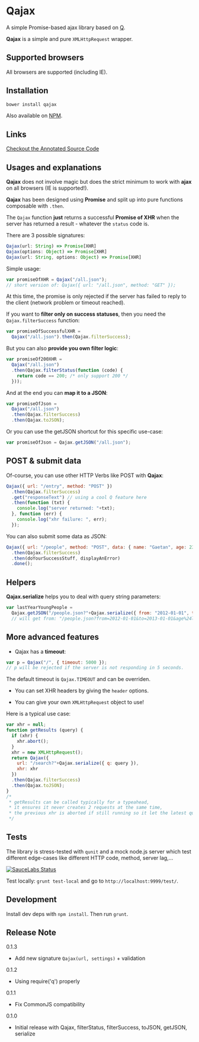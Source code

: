 Qajax
===
A simple Promise-based ajax library based on [Q](https://github.com/kriskowal/q).

**Qajax** is a simple and pure `XMLHttpRequest` wrapper.

Supported browsers
---

All browsers are supported (including IE).

Installation
---

```sh
bower install qajax
```

Also available on [NPM](https://npmjs.org/package/qajax).

Links
---

[Checkout the Annotated Source Code](http://greweb.me/qajax/docs/qajax.html)

Usages and explanations
---

**Qajax** does not involve magic but does the strict minimum to work with **ajax** on all browsers (IE is supported!).

**Qajax** has been designed using **Promise** and split up into pure functions composable with `.then`.

The `Qajax` function **just** returns a successful **Promise of XHR** when the server has returned a result - whatever the `status` code is.


There are 3 possible signatures:

```javascript
Qajax(url: String) => Promise[XHR]
Qajax(options: Object) => Promise[XHR]
Qajax(url: String, options: Object) => Promise[XHR]
```

Simple usage:

```javascript
var promiseOfXHR = Qajax("/all.json");
// short version of: Qajax({ url: "/all.json", method: "GET" });
```

At this time, the promise is only rejected if the server has failed to reply to the client (network problem or timeout reached).

If you want to **filter only on success statuses**, then you need the `Qajax.filterSuccess` function:

```javascript
var promiseOfSuccessfulXHR = 
  Qajax("/all.json").then(Qajax.filterSuccess);
```

But you can also **provide you own filter logic**:

```javascript
var promiseOf200XHR = 
  Qajax("/all.json")
  .then(Qajax.filterStatus(function (code) {
    return code == 200; /* only support 200 */ 
  }));
```

And at the end you can **map it to a JSON**:

```javascript
var promiseOfJson = 
  Qajax("/all.json")
  .then(Qajax.filterSuccess)
  .then(Qajax.toJSON);
```

Or you can use the getJSON shortcut for this specific use-case:

```javascript
var promiseOfJson = Qajax.getJSON("/all.json");
```

POST & submit data
---

Of-course, you can use other HTTP Verbs like POST with **Qajax**:

```javascript
Qajax({ url: "/entry", method: "POST" })
  .then(Qajax.filterSuccess)
  .get("responseText") // using a cool Q feature here
  .then(function (txt) {
    console.log("server returned: "+txt);
  }, function (err) {
    console.log("xhr failure: ", err);
  });
```

You can also submit some data as JSON:

```javascript
Qajax({ url: "/people", method: "POST", data: { name: "Gaetan", age: 23 } })
  .then(Qajax.filterSuccess)
  .then(doYourSuccessStuff, displayAnError)
  .done();
```

Helpers
---

**Qajax.serialize** helps you to deal with query string parameters:

```javascript
var lastYearYoungPeople = 
  Qajax.getJSON("/people.json?"+Qajax.serialize({ from: "2012-01-01", to: "2013-01-01", "age$lt": 18 }));
  // will get from: "/people.json?from=2012-01-01&to=2013-01-01&age%24lt=18"
```

More advanced features
---

* Qajax has a **timeout**:

```javascript
var p = Qajax("/", { timeout: 5000 });
// p will be rejected if the server is not responding in 5 seconds.
```

The default timeout is `Qajax.TIMEOUT` and can be overriden.

* You can set XHR headers by giving the `header` options.

* You can give your own `XMLHttpRequest` object to use!

Here is a typical use case:

```javascript
var xhr = null;
function getResults (query) {
  if (xhr) {
    xhr.abort();
  }
  xhr = new XMLHttpRequest();
  return Qajax({
    url: "/search?"+Qajax.serialize({ q: query }),
    xhr: xhr
  })
  .then(Qajax.filterSuccess)
  .then(Qajax.toJSON);
}
/*
 * getResults can be called typically for a typeahead,
 * it ensures it never creates 2 requests at the same time,
 * the previous xhr is aborted if still running so it let the latest query have the priority.
 */
```

Tests
---

The library is stress-tested with `qunit` and a mock node.js server which test different edge-cases like different HTTP code, method, server lag,...

[![SauceLabs Status](https://saucelabs.com/browser-matrix/qajax.svg)](https://saucelabs.com/u/qajax)

Test locally: `grunt test-local` and go to `http://localhost:9999/test/`.

Development
---

Install dev deps with ```npm install```.
Then run ```grunt```.

Release Note
---

0.1.3

* Add new signature `Qajax(url, settings)` + validation

0.1.2

* Using require('q') properly

0.1.1

* Fix CommonJS compatibility

0.1.0

* Initial release with Qajax, filterStatus, filterSuccess, toJSON, getJSON, serialize
